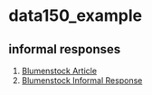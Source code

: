 # data150_example

## informal responses

1.  [Blumenstock Article](https://www.nature.com/articles/d41586-018-06215-5)
2.  [Blumenstock Informal Response](https://k-l-chen.github.io/blumenstock.html)
